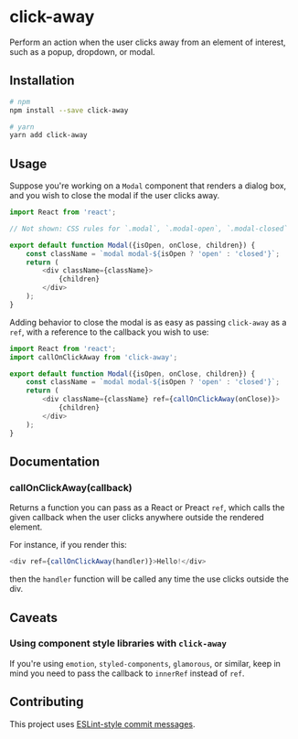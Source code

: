 # click-away

Perform an action when the user clicks away from an element of interest, such as a popup, dropdown, or modal.

<!-- demo links here -->

## Installation

```bash
# npm
npm install --save click-away

# yarn
yarn add click-away
```

## Usage

Suppose you're working on a `Modal` component that renders a dialog box, and you wish to close the modal if the user clicks away.

```js
import React from 'react';

// Not shown: CSS rules for `.modal`, `.modal-open`, `.modal-closed`

export default function Modal({isOpen, onClose, children}) {
    const className = `modal modal-${isOpen ? 'open' : 'closed'}`;
    return (
        <div className={className}>
            {children}
        </div>
    );
}
```

Adding behavior to close the modal is as easy as passing `click-away` as a `ref`, with a reference to the callback you wish to use:

```js
import React from 'react';
import callOnClickAway from 'click-away';

export default function Modal({isOpen, onClose, children}) {
    const className = `modal modal-${isOpen ? 'open' : 'closed'}`;
    return (
        <div className={className} ref={callOnClickAway(onClose)}>
            {children}
        </div>
    );
}
```

## Documentation

### callOnClickAway(callback)

Returns a function you can pass as a React or Preact `ref`, which calls the given callback when the user clicks anywhere outside the rendered element.

For instance, if you render this:

```js
<div ref={callOnClickAway(handler)}>Hello!</div>
```

then the `handler` function will be called any time the use clicks outside the div.

## Caveats

### Using component style libraries with `click-away`

If you're using `emotion`, `styled-components`, `glamorous`, or similar, keep in mind you need to pass the callback to `innerRef` instead of `ref`.

## Contributing

This project uses [ESLint-style commit messages](https://github.com/conventional-changelog/conventional-changelog/blob/master/packages/conventional-changelog-eslint/readme.md).